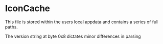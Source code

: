 # IconCache

This file is stored within the users local appdata and contains a series of full paths.

The version string at byte 0x8 dictates minor differences in parsing
